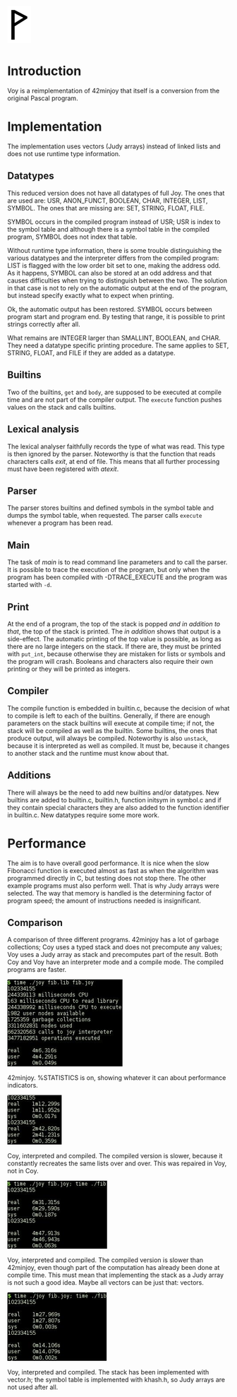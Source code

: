  ![](Wynn.PNG)
==============

Introduction
============

Voy is a reimplementation of 42minjoy that itself is a conversion from the
original Pascal program. 

Implementation
==============

The implementation uses vectors (Judy arrays) instead of linked lists and does
not use runtime type information.

Datatypes
---------

This reduced version does not have all datatypes of full Joy. The ones that are
used are: USR, ANON_FUNCT, BOOLEAN, CHAR, INTEGER, LIST, SYMBOL. The ones that
are missing are: SET, STRING, FLOAT, FILE.

SYMBOL occurs in the compiled program instead of USR; USR is index to the
symbol table and although there is a symbol table in the compiled program,
SYMBOL does not index that table.

Without runtime type information, there is some trouble distinguishing the
various datatypes and the interpreter differs from the compiled program: LIST
is flagged with the low order bit set to one, making the address odd. As it
happens, SYMBOL can also be stored at an odd address and that causes
difficulties when trying to distinguish between the two. The solution in that
case is not to rely on the automatic output at the end of the program, but
instead specify exactly what to expect when printing.

Ok, the automatic output has been restored. SYMBOL occurs between program start
and program end. By testing that range, it is possible to print strings
correctly after all.

What remains are INTEGER larger than SMALLINT, BOOLEAN, and CHAR. They need a
datatype specific printing procedure. The same applies to SET, STRING, FLOAT,
and FILE if they are added as a datatype.

Builtins
--------

Two of the builtins, `get` and `body`, are supposed to be executed at compile
time and are not part of the compiler output. The `execute` function pushes
values on the stack and calls builtins.

Lexical analysis
----------------

The lexical analyser faithfully records the type of what was read. This type is
then ignored by the parser. Noteworthy is that the function that reads
characters calls *exit*, at end of file. This means that all further processing
must have been registered with *atexit*.

Parser
------

The parser stores builtins and defined symbols in the symbol table and dumps
the symbol table, when requested. The parser calls `execute` whenever a program
has been read.

Main
----

The task of *main* is to read command line parameters and to call the parser.
It is possible to trace the execution of the program, but only when the program
has been compiled with -DTRACE_EXECUTE and the program was started with `-d`.

Print
-----

At the end of a program, the top of the stack is popped *and in addition to
that*, the top of the stack is printed. The *in addition* shows that output is
a side-effect.
The automatic printing of the top value is possible, as long as there are no
large integers on the stack. If there are, they must be printed with `put_int`,
because otherwise they are mistaken for lists or symbols and the program will
crash. Booleans and characters also require their own printing or they will be
printed as integers.

Compiler
--------

The compile function is embedded in builtin.c, because the decision of what to
compile is left to each of the builtins. Generally, if there are enough
parameters on the stack builtins will execute at compile time; if not, the
stack will be compiled as well as the builtin. Some builtins, the ones that
produce output, will always be compiled. Noteworthy is also `unstack`, because
it is interpreted as well as compiled. It must be, because it changes to
another stack and the runtime must know about that.

Additions
---------

There will always be the need to add new builtins and/or datatypes. New
builtins are added to builtin.c, builtin.h, function initsym in symbol.c and if
they contain special characters they are also added to the function identifier
in builtin.c. New datatypes require some more work.

Performance
===========

The aim is to have overall good performance. It is nice when the slow Fibonacci
function is executed almost as fast as when the algorithm was programmed
directly in C, but testing does not stop there. The other example programs must
also perform well. That is why Judy arrays were selected. The way that memory
is handled is the determining factor of program speed; the amount of
instructions needed is insignificant.

Comparison
----------

A comparison of three different programs. 42minjoy has a lot of garbage
collections; Coy uses a typed stack and does not precompute any values; Voy
uses a Judy array as stack and precomputes part of the result. Both Coy and Voy
have an interpreter mode and a compile mode. The compiled programs are faster.

 ![](42minjoy.jpg)

42minjoy. %STATISTICS is on, showing whatever it can about performance
indicators.

 ![](Coy.jpg)

Coy, interpreted and compiled. The compiled version is slower, because it
constantly recreates the same lists over and over. This was repaired in Voy,
not in Coy.

 ![](Voy.jpg)

Voy, interpreted and compiled. The compiled version is slower than 42minjoy,
even though part of the computation has already been done at compile time. This
must mean that implementing the stack as a Judy array is not such a good idea.
Maybe all vectors can be just that: vectors.

 ![](Voy2.jpg)

Voy, interpreted and compiled. The stack has been implemented with vector.h;
the symbol table is implemented with khash.h, so Judy arrays are not used after
all.
